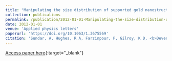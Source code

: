 ```yaml
---
title: "Manipulating the size distribution of supported gold nanostructures"
collection: publications
permalink: /publication/2012-01-01-Manipulating-the-size-distribution-of-supported-gold-nanostructures
date: 2012-01-01
venue: 'Applied physics letters'
paperurl: 'https://doi.org/10.1063/1.3675569'
citation: 'Sundar, A, Hughes, R A, Farzinpour, P, Gilroy, K D, <b>Devenyi, G A</b>, Preston, J S, Neretina, S, &quot;Manipulating the size distribution of supported gold nanostructures.&quot; Applied physics letters, 2012.'
---
```

[Access paper here](https://doi.org/10.1063/1.3675569){:target="_blank"}
